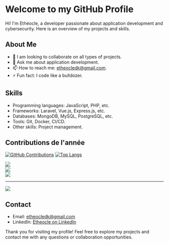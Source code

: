 # Welcome to my GitHub Profile

Hi! I'm Ethéocle, a developer passionate about application development and cybersecurity. Here is an overview of my projects and skills.

## About Me

- 👯 I am looking to collaborate on all types of projects.
- 💬 Ask me about application development.
- 📫 How to reach me: etheocledk@gmail.com.
- ⚡ Fun fact: I code like a bulldozer.

## Skills

- Programming languages: JavaScript, PHP, etc.
- Frameworks: Laravel, Vue.js, Express.js, etc.
- Databases: MongoDB, MySQL, PostgreSQL, etc.
- Tools: Git, Docker, CI/CD.
- Other skills: Project management.

## Contributions de l'année
[![GitHub Contributions](https://github-readme-streak-stats.herokuapp.com/?user=etheocledk&theme=radical)](https://github-readme-streak-stats.herokuapp.com/?user=etheocledk&theme=radical
)
[![Top Langs](https://github-readme-stats.vercel.app/api/top-langs/?username=etheocledk&layout=compact&theme=radical)](https://github.com/anuraghazra/github-readme-stats)

![](https://github-readme-stats.vercel.app/api?username=koladev32&theme=calm_pink&hide_border=false&include_all_commits=true&count_private=true)<br/>
![](https://github-readme-streak-stats.herokuapp.com/?user=koladev32&theme=calm_pink&hide_border=false)<br/>
![](https://github-readme-stats.vercel.app/api/top-langs/?username=koladev32&theme=calm_pink&hide_border=false&include_all_commits=true&count_private=true&layout=compact)

---
[![](https://visitcount.itsvg.in/api?id=koladev32&icon=0&color=0)](https://visitcount.itsvg.in)

## Contact

- Email: etheocledk@gmail.com
- LinkedIn: [Etheocle on LinkedIn](https://www.linkedin.com/in/etheocledk)

Thank you for visiting my profile! Feel free to explore my projects and contact me with any questions or collaboration opportunities.
